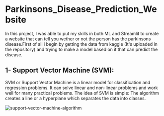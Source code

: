 # Parkinsons_Disease_Prediction_Website
In this project, I was able to put my skills in both ML and Streamlit to create a website that can tell you wether or not the person has the parkinsons disease.First of all i begin by getting the data from kaggle (It's uploaded in the repository) and trying to make a model based on it that can predict the disease.

## **1- Support Vector Machine (SVM):**
SVM or Support Vector Machine is a linear model for classification and regression problems. It can solve linear and non-linear problems and work well for many practical problems. The idea of SVM is simple: The algorithm creates a line or a hyperplane which separates the data into classes.

![support-vector-machine-algorithm](https://user-images.githubusercontent.com/103439643/190227796-25e76039-1180-4847-9cb9-8b139f9688cd.png)
